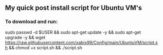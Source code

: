 ## My quick post install script for Ubuntu VM's
### To download and run:
sudo passwd -d $USER && sudo apt-get update -y && sudo apt-get upgrade -y && wget https://raw.githubusercontent.com/xabix99/Config/main/UbuntuVM/script.sh && chmod +x script.sh && ./script.sh
